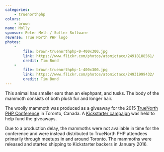 ```yaml
---
categories:
    - truenorthphp
colors:
    - brown
name: Molly
sponsor: Peter Meth / Softer Software
reverse: True North PHP logo
photos:
    -
        file: brown-truenorthphp-0-400x300.jpg
        link: https://www.flickr.com/photos/atomictaco/24918188561/
        credit: Tim Bond
    -
        file: brown-truenorthphp-1-400x300.jpg
        link: https://www.flickr.com/photos/atomictaco/24931999432/
        credit: Tim Bond
---
```

This animal has smaller ears than an elephpant, and tusks. The body of the
mammoth consists of both plush fur and longer hair.

The woolly mammoth was produced as a giveaway for the 2015 [TrueNorth PHP Conference](http://truenorthphp.ca) in Toronto, Canada. A [Kickstarter campaign](https://www.kickstarter.com/projects/1035100786/truenorth-php-woolly-mammoth-plush-toy) was held to help fund the giveaways.

Due to a production delay, the mammoths were not available in time for the conference and were instead distributed to TrueNorth PHP attendees primarily through meetups in and around Toronto. The mammoths were released and started shipping to Kickstarter backers in January 2016.
